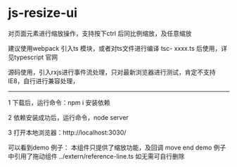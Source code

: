 # js-resize-ui
对页面元素进行缩放操作，支持按下ctrl 后同比例缩放，及任意缩放

建议使用webpack 引入ts 模块，或者对ts文件进行编译 tsc- xxxx.ts 后使用，详见typescript 官网

源码使用，引入rxjs进行事件流处理，只对最新浏览器进行测试，肯定不支持IE8，自行进行兼容处理，

------
1 下载后，运行命令：npm i 安装依赖

2 依赖安装成功后，运行命令，node server

3 打开本地浏览器：http://localhost:3030/

可以看到demo 例子：
本组件只提供了缩放功能，及回调 move end 
demo 例子中引用了拖动组件  ../extern/reference-line.ts 如无需可自行删除
